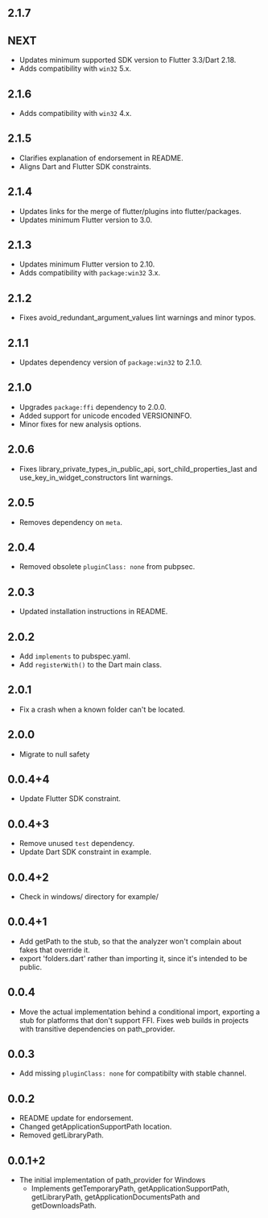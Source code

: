 ## 2.1.7

## NEXT

- Updates minimum supported SDK version to Flutter 3.3/Dart 2.18.
- Adds compatibility with `win32` 5.x.

## 2.1.6

- Adds compatibility with `win32` 4.x.

## 2.1.5

- Clarifies explanation of endorsement in README.
- Aligns Dart and Flutter SDK constraints.

## 2.1.4

- Updates links for the merge of flutter/plugins into flutter/packages.
- Updates minimum Flutter version to 3.0.

## 2.1.3

- Updates minimum Flutter version to 2.10.
- Adds compatibility with `package:win32` 3.x.

## 2.1.2

- Fixes avoid_redundant_argument_values lint warnings and minor typos.

## 2.1.1

- Updates dependency version of `package:win32` to 2.1.0.

## 2.1.0

- Upgrades `package:ffi` dependency to 2.0.0.
- Added support for unicode encoded VERSIONINFO.
- Minor fixes for new analysis options.

## 2.0.6

- Fixes library_private_types_in_public_api, sort_child_properties_last and use_key_in_widget_constructors
  lint warnings.

## 2.0.5

- Removes dependency on `meta`.

## 2.0.4

- Removed obsolete `pluginClass: none` from pubpsec.

## 2.0.3

- Updated installation instructions in README.

## 2.0.2

- Add `implements` to pubspec.yaml.
- Add `registerWith()` to the Dart main class.

## 2.0.1

- Fix a crash when a known folder can't be located.

## 2.0.0

- Migrate to null safety

## 0.0.4+4

- Update Flutter SDK constraint.

## 0.0.4+3

- Remove unused `test` dependency.
- Update Dart SDK constraint in example.

## 0.0.4+2

- Check in windows/ directory for example/

## 0.0.4+1

- Add getPath to the stub, so that the analyzer won't complain about
  fakes that override it.
- export 'folders.dart' rather than importing it, since it's intended to be
  public.

## 0.0.4

- Move the actual implementation behind a conditional import, exporting
  a stub for platforms that don't support FFI. Fixes web builds in
  projects with transitive dependencies on path_provider.

## 0.0.3

- Add missing `pluginClass: none` for compatibilty with stable channel.

## 0.0.2

- README update for endorsement.
- Changed getApplicationSupportPath location.
- Removed getLibraryPath.

## 0.0.1+2

- The initial implementation of path_provider for Windows
  - Implements getTemporaryPath, getApplicationSupportPath, getLibraryPath,
    getApplicationDocumentsPath and getDownloadsPath.
